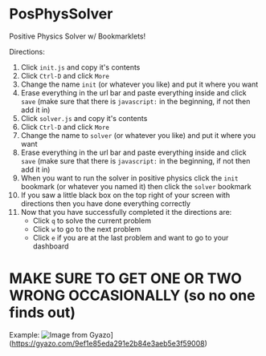 # PosPhysSolver
Positive Physics Solver w/ Bookmarklets!

Directions:
1. Click `init.js` and copy it's contents
2. Click `Ctrl-D` and click `More`
3. Change the name `init` (or whatever you like) and put it where you want
4. Erase everything in the url bar and paste everything inside and click `save` (make sure that there is `javascript:` in the beginning, if not then add it in)
5. Click `solver.js` and copy it's contents
6. Click `Ctrl-D` and click `More`
7. Change the name to `solver` (or whatever you like) and put it where you want
8. Erase everything in the url bar and paste everything inside and click `save` (make sure that there is `javascript:` in the beginning, if not then add it in)
9. When you want to run the solver in positive physics click the `init` bookmark (or whatever you named it) then click the `solver` bookmark
10. If you saw a little black box on the top right of your screen with directions then you have done everything correctly
11. Now that you have successfully completed it the directions are:
    - Click `q` to solve the current problem
    - Click `w` to go to the next problem
    - Click `e` if you are at the last problem and want to go to your dashboard

# MAKE SURE TO GET ONE OR TWO WRONG OCCASIONALLY (so no one finds out)

Example:
![Image from Gyazo](https://i.gyazo.com/9ef1e85eda291e2b84e3aeb5e3f59008.gif)](https://gyazo.com/9ef1e85eda291e2b84e3aeb5e3f59008)
